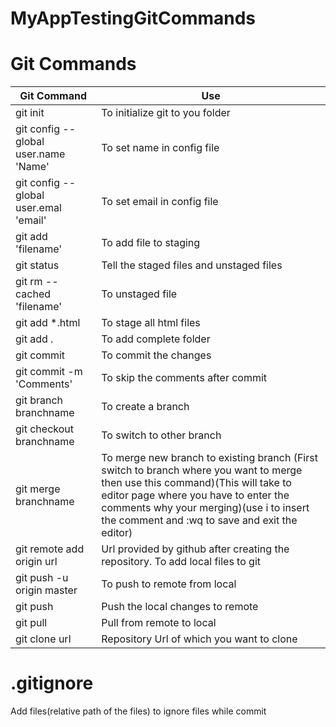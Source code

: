 # MyAppTestingGitCommands

Git Commands
=============
| Git Command   | Use       |
| ------------- | ------------- |
| git init | To initialize git to you folder |
| git config --global user.name 'Name' | To set name in config file  |
| git config --global user.emal 'email' | To set email in config file  |
| git add 'filename' | To add file to staging |
| git status | Tell the staged files and unstaged files |
| git rm --cached 'filename' | To unstaged file |
| git add *.html | To stage all html files |
| git add . | To add complete folder |
| git commit | To commit the changes |
| git commit -m 'Comments' | To skip the comments after commit |
| git branch branchname | To create a branch |
| git checkout branchname | To switch to other branch |
| git merge branchname | To merge new branch to existing branch (First switch to branch where you want to merge then use this command)(This will take to editor page where you have to enter the comments why your merging)(use i to insert the comment and :wq to save and exit the editor) |
| git remote add origin url | Url provided by github after creating the repository. To add local files to git |
| git push -u origin master | To push to remote from local |
| git push | Push the local changes to remote |
| git pull | Pull from remote to local |
| git clone url | Repository Url of which you want to clone |


.gitignore
==============
Add files(relative path of the files) to ignore files while commit 
